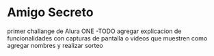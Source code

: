 <h1>Amigo Secreto</h1>
primer challange de Alura ONE
 -TODO agregar explicacion de funcionalidades con capturas de pantalla o videos que muestren como agregar nombres y realizar sorteo